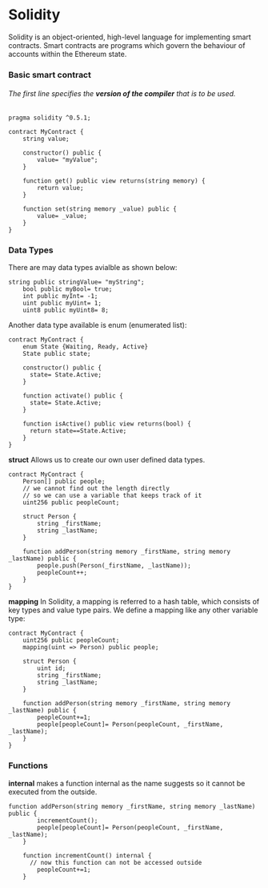 # Solidity

Solidity is an object-oriented, high-level language for implementing smart contracts. Smart contracts are programs which govern the behaviour of accounts within the Ethereum state.

### Basic smart contract<br>

###### The first line specifies the **version of the compiler** that is to be used.

```
pragma solidity ^0.5.1;

contract MyContract {
    string value;

    constructor() public {
        value= "myValue";
    }

    function get() public view returns(string memory) {
        return value;
    }

    function set(string memory _value) public {
        value= _value;
    }
}
```

### Data Types

There are may data types avialble as shown below:

```
string public stringValue= "myString";
    bool public myBool= true;
    int public myInt= -1;
    uint public myUint= 1;
    uint8 public myUint8= 8;
```

Another data type available is enum (enumerated list):

```
contract MyContract {
    enum State {Waiting, Ready, Active}
    State public state;

    constructor() public {
      state= State.Active;
    }

    function activate() public {
      state= State.Active;
    }

    function isActive() public view returns(bool) {
      return state==State.Active;
    }
}
```

**struct** Allows us to create our own user defined data types.

```
contract MyContract {
    Person[] public people;
    // we cannot find out the length directly
    // so we can use a variable that keeps track of it
    uint256 public peopleCount;

    struct Person {
        string _firstName;
        string _lastName;
    }

    function addPerson(string memory _firstName, string memory _lastName) public {
        people.push(Person(_firstName, _lastName));
        peopleCount++;
    }
}
```

**mapping** In Solidity, a mapping is referred to a hash table, which consists of key types and value type pairs. We define a mapping like any other variable type:

```
contract MyContract {
    uint256 public peopleCount;
    mapping(uint => Person) public people;

    struct Person {
        uint id;
        string _firstName;
        string _lastName;
    }

    function addPerson(string memory _firstName, string memory _lastName) public {
        peopleCount+=1;
        people[peopleCount]= Person(peopleCount, _firstName, _lastName);
    }
}
```

### Functions

**internal** makes a function internal as the name suggests so it cannot be executed from the outside.

```
function addPerson(string memory _firstName, string memory _lastName) public {
        incrementCount();
        people[peopleCount]= Person(peopleCount, _firstName, _lastName);
    }

    function incrementCount() internal {
      // now this function can not be accessed outside
        peopleCount+=1;
    }
```
